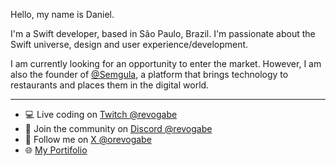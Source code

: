 Hello, my name is Daniel.

I'm a Swift developer, based in São Paulo, Brazil. I'm passionate about the Swift universe, design and user experience/development.

I am currently looking for an opportunity to enter the market. However, I am also the founder of [@Semgula](#), a platform that brings technology to restaurants and places them in the digital world.

---
- 💻 Live coding on [Twitch @revogabe](https://www.twitch.tv/revogabe)
- 🥳 Join the community on [Discord @revogabe](https://discord.gg/kZgq23z428)
- 🙅 Follow me on [X @orevogabe](https://twitter.com/orevogabe)
- 🌐 [My Portifolio](https://revogabe.vercel.app/)
